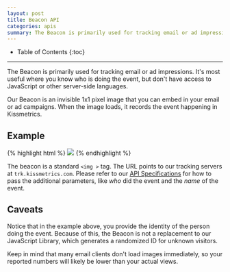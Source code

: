 ```yaml
---
layout: post
title: Beacon API
categories: apis
summary: The Beacon is primarily used for tracking email or ad impressions, or in cases where you do not have access to JavaScript or other server-side languages.
---
```

* Table of Contents
{:toc}
* * *

The Beacon is primarily used for tracking email or ad impressions. It's most useful where you know who is doing the event, but don't have access to JavaScript or other server-side languages.

Our Beacon is an invisible 1x1 pixel image that you can embed in your email or ad campaigns. When the image loads, it records the event happening in Kissmetrics.



## Example

{% highlight html %}
<img src="http://trk.kissmetrics.com/e?_k=YOUR_API_KEY&_n=Viewed+E-mail&_p=john%40smith.com"/>
{% endhighlight %}

The beacon is a standard `<img >` tag. The URL points to our tracking servers at `trk.kissmetrics.com`. Please refer to our [API Specifications][specs] for how to pass the additional parameters, like *who* did the event and the *name* of the event.

## Caveats

Notice that in the example above, you provide the identity of the person doing the event. Because of this, the Beacon is not a replacement to our JavaScript Library, which generates a randomized ID for unknown visitors.

Keep in mind that many email clients don't load images immediately, so your reported numbers will likely be lower than your actual views.

[specs]: /apis/specifications#recording-an-event
